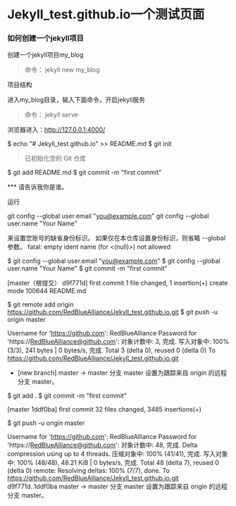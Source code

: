 # Jekyll_test.github.io一个测试页面
### 如何创建一个jekyll项目
创建一个jekyll项目my_blog
>命令：
jekyll new my_blog

项目结构


进入my_blog目录，输入下面命令，开启jekyll服务
>命令：
jekyll serve

浏览器进入：http://127.0.0.1:4000/


$ echo "# Jekyll_test.github.io" >> README.md
$ git init
>已初始化空的 Git 仓库

$ git add README.md
$ git commit -m "first commit"
>
*** 请告诉我你是谁。
>
运行
>
  git config --global user.email "you@example.com"
  git config --global user.name "Your Name"
>
来设置您账号的缺省身份标识。
如果仅在本仓库设置身份标识，则省略 --global 参数。
fatal: empty ident name (for <(null)>) not allowed

$ git config --global user.email "you@example.com"
$ git config --global user.name "Your Name"
$ git commit -m "first commit"
>
[master（根提交） d9f771d] first commit
 1 file changed, 1 insertion(+)
 create mode 100644 README.md

$ git remote add origin https://github.com/RedBlueAlliance/Jekyll_test.github.io.git
$ git push -u origin master
>
Username for 'https://github.com': RedBlueAlliance
Password for 'https://RedBlueAlliance@github.com':
对象计数中: 3, 完成.
写入对象中: 100% (3/3), 241 bytes | 0 bytes/s, 完成.
Total 3 (delta 0), reused 0 (delta 0)
To https://github.com/RedBlueAlliance/Jekyll_test.github.io.git
 * [new branch]      master -> master
分支 master 设置为跟踪来自 origin 的远程分支 master。

$ git add .
$ git commit -m "first commit"
>
[master 1ddf0ba] first commit
 32 files changed, 3485 insertions(+)
 
$ git push -u origin master
>
Username for 'https://github.com': RedBlueAlliance
Password for 'https://RedBlueAlliance@github.com':
对象计数中: 48, 完成.
Delta compression using up to 4 threads.
压缩对象中: 100% (41/41), 完成.
写入对象中: 100% (48/48), 48.21 KiB | 0 bytes/s, 完成.
Total 48 (delta 7), reused 0 (delta 0)
remote: Resolving deltas: 100% (7/7), done.
To https://github.com/RedBlueAlliance/Jekyll_test.github.io.git
   d9f771d..1ddf0ba  master -> master
分支 master 设置为跟踪来自 origin 的远程分支 master。
